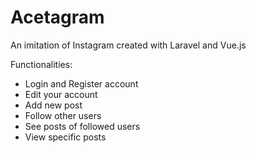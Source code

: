 # Acetagram
An imitation of Instagram created with Laravel and Vue.js

Functionalities:

- Login and Register account
- Edit your account
- Add new post
- Follow other users
- See posts of followed users
- View specific posts

